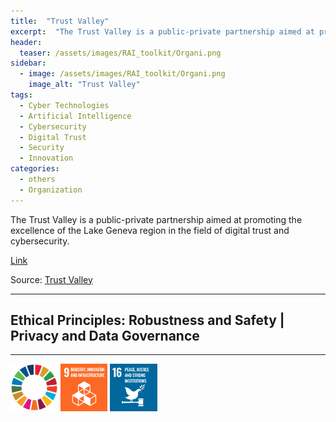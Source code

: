 ```yaml
---
title:  "Trust Valley"  
excerpt:  "The Trust Valley is a public-private partnership aimed at promoting the excellence of the Lake Geneva region in the field of digital trust and cybersecurity. (...)"  
header:
  teaser: /assets/images/RAI_toolkit/Organi.png
sidebar:
  - image: /assets/images/RAI_toolkit/Organi.png
    image_alt: "Trust Valley"
tags:
  - Cyber Technologies
  - Artificial Intelligence
  - Cybersecurity
  - Digital Trust
  - Security
  - Innovation
categories:
  - others
  - Organization
---
```

The Trust Valley is a public-private partnership aimed at promoting the excellence of the Lake Geneva region in the field of digital trust and cybersecurity.

[Link](https://trustvalley.swiss/en/about/)

Source: [Trust Valley](https://trustvalley.swiss/en/about/)

<hr>
<h2>Ethical Principles: Robustness and Safety | Privacy and Data Governance</h2>
<hr>

<img src="/assets/images/sdg/SDG_Wheel_WEB/SDG_Wheel_WEB.png" width="15%"/>
<img src="/assets/images/sdg/SDG_Icons_2019_WEB/E-WEB-Goal-09.png" Width = "15%"/>
<img src="/assets/images/sdg/SDG_Icons_2019_WEB/E-WEB-Goal-16.png" Width = "15%"/>
